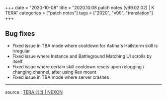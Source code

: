 +++
date = "2020-10-08"
title = "2020.10.08 patch notes (v99.02.02) | K TERA"
categories = ["patch notes"]
tags = ["2020", "v99", "translation"]
+++

## Bug fixes

- Fixed issue in TBA mode where cooldown for Astina's Hailstorm skill is irregular
- Fixed issue where Instance and Battleground Matching UI scrolls by itself
- Fixed issue where certain skill cooldown resets upon relogging / changing channel, after using Rex mount
- Fixed issue in TBA mode where server crashes

----

source : [TERA 테라 | NEXON](http://tera.nexon.com/news/update/view.aspx?n4articlesn=452)
